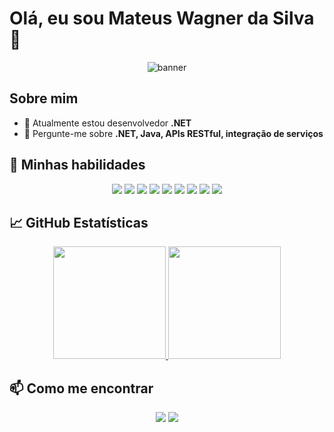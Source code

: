 # Olá, eu sou Mateus Wagner da Silva 👋

<div align="center">
  <img src="https://github.com/mateuswagner/mateuswagner/blob/main/banner.png" alt="banner">
</div>

## Sobre mim
- 🌱 Atualmente estou desenvolvedor **.NET**
- 💬 Pergunte-me sobre **.NET, Java, APIs RESTful, integração de serviços**

## 🚀 Minhas habilidades
<div align="center">
  <img src="https://img.shields.io/badge/C%23-239120?style=for-the-badge&logo=c-sharp&logoColor=white">
  <img src="https://img.shields.io/badge/.NET-512BD4?style=for-the-badge&logo=dot-net&logoColor=white">
  <img src="https://img.shields.io/badge/Java-ED8B00?style=for-the-badge&logo=java&logoColor=white">
  <img src="https://img.shields.io/badge/Spring-6DB33F?style=for-the-badge&logo=spring&logoColor=white">
  <img src="https://img.shields.io/badge/JavaScript-F7DF1E?style=for-the-badge&logo=javascript&logoColor=black">
  <img src="https://img.shields.io/badge/TypeScript-007ACC?style=for-the-badge&logo=typescript&logoColor=white">
  <img src="https://img.shields.io/badge/Angular-DD0031?style=for-the-badge&logo=angular&logoColor=white">
  <img src="https://img.shields.io/badge/HTML5-E34F26?style=for-the-badge&logo=html5&logoColor=white">
  <img src="https://img.shields.io/badge/CSS3-1572B6?style=for-the-badge&logo=css3&logoColor=white">
</div>

## 📈 GitHub Estatísticas
<div align="center">
  <a href="https://github.com/mateuswagner/github-readme-stats">
    <img height="180em" src="https://github-readme-stats.vercel.app/api?username=mateuswagner&show_icons=true&theme=radical&include_all_commits=true&count_private=true"/>
    <img height="180em" src="https://github-readme-stats.vercel.app/api/top-langs/?username=mateuswagner&layout=compact&langs_count=7&theme=radical"/>
  </a>
</div>


## 📫 Como me encontrar
<div align="center">
  <a href="https://www.linkedin.com/in/mateuswagner" target="_blank"><img src="https://img.shields.io/badge/LinkedIn-0077B5?style=for-the-badge&logo=linkedin&logoColor=white"></a>
  <a href="mailto:mateus@example.com"><img src="https://img.shields.io/badge/Email-D14836?style=for-the-badge&logo=gmail&logoColor=white"></a>
</div>
